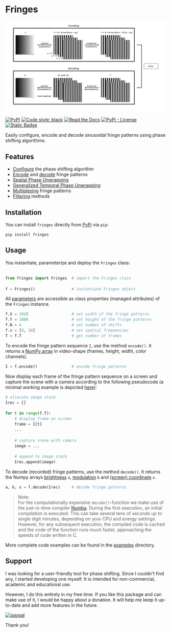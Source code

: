 # Fringes

[//]: # (<img src="https://raw.githubusercontent.com/comimag/fringes/main/docs/source/01_start/coding-scheme.gif" alt="drawing" width="500"/>)

![coding-cheme](https://raw.githubusercontent.com/comimag/fringes/main/docs/source/01_start/coding-scheme.gif)

[![PyPI](https://img.shields.io/pypi/v/fringes)](https://pypi.org/project/fringes/)
[![Code style: black](https://img.shields.io/badge/code%20style-black-000000.svg)](https://github.com/psf/black)
[![Read the Docs](https://img.shields.io/readthedocs/fringes)](https://fringes.readthedocs.io)
[![PyPI - License](https://img.shields.io/pypi/l/fringes)](https://github.com/comimag/fringes/blob/main/LICENSE.txt)
[![Static Badge](https://img.shields.io/badge/DOI-10.5281%2Fzenodo.10936353-blue)](https://zenodo.org/doi/10.5281/zenodo.10936353)

[//]: # (![PyPI - Python Version]&#40;https://img.shields.io/pypi/pyversions/fringes&#41;)
[//]: # (![GitHub Actions Workflow Status]&#40;https://img.shields.io/github/actions/workflow/status/comimag/fringes/python-package.yml&#41;)
[//]: # (![GitHub]&#40;https://img.shields.io/github/license/comimag/fringes&#41;)
[//]: # ([![PyPI - Downloads]&#40;https://img.shields.io/pypi/dm/fringes&#41;]&#40;https://pypistats.org/packages/fringes&#41;)
[//]: # ([![Downloads]&#40;https://static.pepy.tech/badge/fringes&#41;]&#40;https://pepy.tech/project/fringes&#41;)

Easily configure, encode and decode sinusoidal fringe patterns
using phase shifting algorithms.

## Features
- [Configure](https://fringes.readthedocs.io/en/main/02_tutorial/params.html) the phase shifting algorithm
- [Encode](https://fringes.readthedocs.io/en/main/02_tutorial/fundamentals.html#encoding) and
  [decode](https://fringes.readthedocs.io/en/main/02_tutorial/fundamentals.html#decoding)
  fringe patterns
- [Spatial Phase Unwrapping](https://fringes.readthedocs.io/en/main/02_tutorial/fundamentals.html#uwr)
- [Generalized Temporal Phase Unwrapping](https://fringes.readthedocs.io/en/main/02_tutorial/fundamentals.html#uwr) 
- [Multiplexing](https://fringes.readthedocs.io/en/main/02_tutorial/mux.html) fringe patterns
- [Filtering](https://fringes.readthedocs.io/en/main/02_tutorial/filter.html) methods
<!--
todo: add reference to GTPU-paper
add reference to SPU
- Uncertainty Propagation
- [Optimal Coding Strategy](https://fringes.readthedocs.io/en/main/user_guide/optimal.html)
-->

## Installation
You can install `fringes` directly from [PyPi](https://pypi.org/) via `pip`:

```
pip install fringes
```

## Usage
You instantiate, parameterize and deploy the `Fringes` class:

```python

from fringes import Fringes  # import the Fringes class

f = Fringes()                # instantiate Fringes object
```

All [parameters](https://fringes.readthedocs.io/en/main/02_tutorial/params.html)
are accessible as class properties (managed attributes) of the `Fringes` instance.

```python
f.X = 1920                   # set width of the fringe patterns
f.Y = 1080                   # set height of the fringe patterns
f.N = 4                      # set number of shifts
f.v = [9, 10]                # set spatial frequencies
T = f.T                      # get number of frames
```

To encode the fringe pattern sequence `I`, use the method `encode()`.
It returns a [NumPy array](https://numpy.org/doc/stable/reference/generated/numpy.ndarray.html) in video-shape (frames, height, width, color channels).

```python
I = f.encode()               # encode fringe patterns
```

Now display each frame of the fringe pattern sequence on a screen and capture the scene with a camera
according to the following pseudocode
(a minimal working example is depicted
[here](https://fringes.readthedocs.io/en/main/01_start/usage.html#minimal-working-example)):

```python
# allocate image stack
Irec = []

for t in range(f.T):
    # display frame on screen
    frame = I[t]
    ...

    # capture scene with camera
    image = ...
    
    # append to image stack
    Irec.append(image)
```

To decode (recorded) fringe patterns, use the method `decode()`.
It returns the Numpy arrays
[brightness](https://fringes.readthedocs.io/en/main/02_tutorial/filter.html#brightness) `a`,
[modulation](https://fringes.readthedocs.io/en/main/02_tutorial/filter.html#modulation) `b` and
[(screen) coordinate](https://fringes.readthedocs.io/en/main/02_tutorial/filter.html#coordinate) `x`.

```python
a, b, x = f.decode(Irec)     # decode fringe patterns
```

> Note:\
For the computationally expensive ``decode()``-function
we make use of the just-in-time compiler [Numba](https://numba.pydata.org/).
During the first execution, an initial compilation is executed.
This can take several tens of seconds up to single digit minutes, depending on your CPU and energy settings.
However, for any subsequent execution, the compiled code is cached and the code of the function runs much faster,
approaching the speeds of code written in C.

More complete code examples can be found in the
[examples](https://github.com/comimag/Fringes/tree/main/examples) directory.

<!---
## Citation
If you use this software, please cite it using this DOI:
[10.5281/zenodo.10936353](https://zenodo.org/doi/10.5281/zenodo.10936353)\
This DOI represents all versions, i.e. the concept of this software package,
and will always resolve to the latest one.

If you want to cite a specific version,
please choose the respective DOI from [Zenodo](https://zenodo.org/doi/10.5281/zenodo.10936353).

link to  paper, please cite
--->

## Support
I was looking for a user-friendly tool for phase shifting.
Since I couldn't find any, I started developing one myself.
It is intended for non-commercial, academic and educational use.

However, I do this entirely in my free time.
If you like this package and can make use of it, I would be happy about a donation.
It will help me keep it up-to-date and add more features in the future.

[//]: # ([![Liberapay]&#40;https://liberapay.com/assets/widgets/donate.svg&#41;]&#40;https://liberapay.com/comimag/donate/&#41;)

[![paypal](https://img.shields.io/badge/PayPal-00457C?style=for-the-badge&logo=PayPal&logoColor=white)](https://www.paypal.com/cgi-bin/webscr?cmd=_s-xclick&hosted_button_id=EHBGZ229DKUC4)

Thank you!
